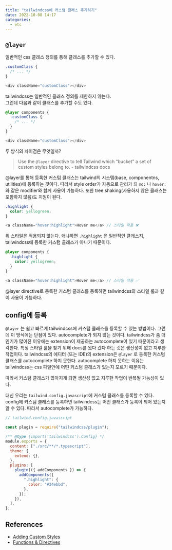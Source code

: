 ```yaml
---
title: "tailwindcss에 커스텀 클래스 추가하기"
date: 2022-10-08 14:17
categories:
  - etc
---
```


## `@layer`

일반적인 css 클래스 정의를 통해 클래스를 추가할 수 있다.

```css
.customClass {
  /* ... */
}
```

```javascript
<div className="customClass"></div>
```

tailwindcss는 일반적인 클래스 정의를 제한하지 않는다.  
그런데 다음과 같이 클래스를 추가할 수도 있다.

```css
@layer components {
  .customClass {
    /* ... */
  }
}
```

```javascript
<div className="customClass"></div>
```

두 방식의 차이점은 무엇일까?

> Use the `@layer` directive to tell Tailwind which “bucket” a set of custom styles belong to. - tailwindcss docs

@layer를 통해 등록한 커스텀 클래스는 tailwind의 시스템(base, componentns, utilities)에 등록하는 것이다. 따라서 style order가 자동으로 관리가 되 `md:` 나 `hover:` 와 같은 modifier와 함께 사용이 가능하다. 또한 tree shaking(사용하지 않은 클래스는 포함하지 않음)도 지원이 된다.

```css
.highlight {
  color: yellogreen;
}
```

```javascript
<a className="hover:highlight">Hover me</a> // 스타일 적용 ❌
```

위 스타일은 적용되지 않는다. 왜냐하면 `.highlight` 은 일반적인 클래스지, tailwindcss에 등록한 커스텀 클래스가 아니기 때문이다.

```css
@layer components {
  .highlight {
    color: yellogreen;
  }
}
```

```javascript
<a className="hover:highlight">Hover me</a> // 스타일 적용 ✅
```

@layer directive로 등록한 커스텀 클래스를 등록하면 tailwindcss의 스타일 룰과 같이 사용이 가능하다.

## config에 등록

`@layer` 는 쉽고 빠르게 tailwindcss에 커스텀 클래스를 등록할 수 있는 방법이다. 그런데 이 방식에는 단점이 있다. autocomplete가 되지 않는 것이다. tailwindcss가 좀 더 인기가 많이진 이유에는 extension이 제공하는 autocomplete이 있기 때문이라고 생각한다. 특정 스타일 룰을 찾기 위해 docs를 왔다 갔다 하는 것은 생산성이 없고 지루한 작업이다. tailwindcss의 에디터 (또는 IDE)의 extension은 `@layer` 로 등록한 커스텀 클래스를 autocomplete 하지 못한다. autocomplete 하지 못하는 이유는 tailwindcss는 css 파일안에 어떤 커스텀 클래스가 있는지 모르기 때문이다.

따라서 커스텀 클래스가 많아지게 되면 생산성 없고 지루한 작업이 반복될 가능성이 있다.

대신 우리는 `tailwind.config.javascript`에 커스텀 클래스를 등록할 수 있다. config에 커스텀 클래스를 등록하면 tailwindcss는 어떤 클래스가 등록이 되어 있는지 알 수 있다. 따라서 autocomplete가 가능하다.

```javascript
// tailwind.config.javascript

const plugin = require("tailwindcss/plugin");

/** @type {import('tailwindcss').Config} */
module.exports = {
  content: ["./src/**/*.typescript"],
  theme: {
    extend: {},
  },
  plugins: [
    plugin(({ addComponents }) => {
      addComponents({
        ".highlight": {
          color: "#34ebbd",
        },
      });
    }),
  ],
};
```

## References

- [Adding Custom Styles](https://tailwindcss.com/docs/adding-custom-styles)
- [Functions & Directives](https://tailwindcss.com/docs/functions-and-directives)

